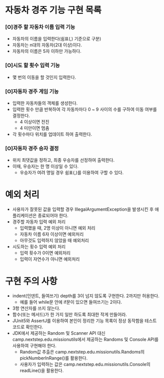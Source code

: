 # 자동차 경주 기능 구현 목록

### [O]경주 할 자동차 이름 입력 기능

- 자동차의 이름을 입력한다(쉼표(,) 기준으로 구분)
- 자동차는 n대의 자동차(2대 이상)이다.
- 자동차의 이름은 5자 이하만 가능하다.

### [O]시도 할 횟수 입력 기능

- 몇 번의 이동을 할 것인지 입력한다.

### [O]자동차 경주 게임 기능

- 입력한 자동차들의 객체를 생성한다.
- 입력한 횟수 만큼 반복하여 각 자동차마다 0 ~ 9 사이의 수를 구하여 이동 여부를 결정한다.
    - 4 이상이면 전진
    - 4 미만이면 멈춤
- 각 횟수마다 위치를 업데이트 하여 출력한다.

### [O]자동차 경주 승자 결정

- 위치 최댓값을 정하고, 최종 우승자를 선정하여 출력한다.
- 이때, 우승자는 한 명 이상일 수 있다.
    - 우승자가 여려 명일 경우 쉼표(,)를 이용하여 구할 수 있다.

# 예외 처리

- 사용자가 잘못된 값을 입력할 경우 IllegalArgumentException을 발생시킨 후 애플리케이션은 종료되어야 한다.
- 경주할 자동차 입력 예외 처리
    - 입력했을 때, 2명 이상이 아니면 예외 처리
    - 자동차 이름 6자 이상이면 예외처리
    - 아무것도 입력하지 않았을 때 예외처리
- 시도하는 횟수 입력 예외 처리
    - 입력 횟수가 0이면 예외처리
    - 입력이 자연수가 아니면 예외처리

# 구현 주의 사항

- indent(인덴트, 들여쓰기) depth를 3이 넘지 않도록 구현한다. 2까지만 허용한다.
    - 예를 들어 while문 안에 if문이 있으면 들여쓰기는 2이다.
- 3항 연산자를 쓰지 않는다.
- 함수(또는 메서드)가 한 가지 일만 하도록 최대한 작게 만들어라.
- JUnit5와 AssertJ를 이용하여 본인이 정리한 기능 목록이 정상 동작함을 테스트 코드로 확인한다.
- JDK에서 제공하는 Random 및 Scanner API 대신 camp.nextstep.edu.missionutils에서 제공하는 Randoms 및 Console API를 사용하여 구현해야 한다.
    - Random값 추출은 camp.nextstep.edu.missionutils.Randoms의 pickNumberInRange()를 활용한다.
    - 사용자가 입력하는 값은 camp.nextstep.edu.missionutils.Console의 readLine()을 활용한다.

